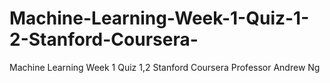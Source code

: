 # Machine-Learning-Week-1-Quiz-1-2-Stanford-Coursera-
Machine Learning Week 1 Quiz 1,2  Stanford Coursera Professor Andrew Ng
